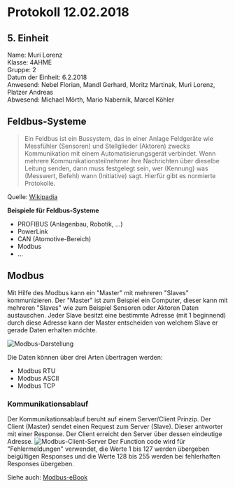 # Protokoll 12.02.2018
## 5. Einheit

Name: Muri Lorenz <br>
Klasse: 4AHME <br>
Gruppe: 2 <br>
Datum der Einheit: 6.2.2018 <br>
Anwesend: Nebel Florian, Mandl Gerhard,  Moritz Martinak,  Muri Lorenz, Platzer Andreas <br>
Abwesend: Michael Mörth, Mario Nabernik, Marcel Köhler <br>

## Feldbus-Systeme
> Ein Feldbus ist ein Bussystem, das in einer Anlage Feldgeräte wie Messfühler (Sensoren) und Stellglieder (Aktoren) zwecks Kommunikation mit einem Automatisierungsgerät verbindet. Wenn mehrere Kommunikationsteilnehmer ihre Nachrichten über dieselbe Leitung senden, dann muss festgelegt sein, wer (Kennung) was (Messwert, Befehl) wann (Initiative) sagt. Hierfür gibt es normierte Protokolle.

Quelle: [Wikipadia](https://de.wikipedia.org/wiki/Feldbus)

**Beispiele für Feldbus-Systeme**
* PROFIBUS (Anlagenbau, Robotik, ...) 
* PowerLink
* CAN (Atomotive-Bereich)
* Modbus
* ...

## Modbus
Mit Hilfe des Modbus kann ein "Master" mit mehreren "Slaves" kommunizieren.
Der "Master" ist zum Beispiel ein Computer, dieser kann mit mehreren "Slaves" wie zum Beispiel Sensoren oder Aktoren Daten austauschen. 
Jeder Slave besitzt eine bestimmte Adresse (mit 1 beginnend) durch diese Adresse kann der Master entscheiden von welchem Slave er gerade Daten erhalten möchte.

![Modbus-Darstellung](https://github.com/HTLMechatronics/m14-la1-sx/blob/murlom14/modbus_system.gif)

Die Daten können über drei Arten übertragen werden:
* Modbus RTU
* Modbus ASCII
* Modbus TCP

### Kommunikationsablauf
Der Kommunikationsablauf beruht auf einem Server/Client Prinzip. Der Client (Master) sendet einen Request zum Server (Slave). Dieser antworter mit einer Response. Der Client erreicht den Server über dessen eindeutige Adresse.
![Modbus-Client-Server](https://github.com/HTLMechatronics/m14-la1-sx/blob/murlom14/modbus_transaction_error_free_png.png)
Der Function code wird für "Fehlermeldungen" verwendet, die Werte 1 bis 127 werden übergeben beigültigen Responses und die Werte 128 bis 255 werden bei fehlerhaften Responses übergeben.

Siehe auch: [Modbus-eBook](https://lms.at/dotlrn/classes/htl_elektrotechnik/610437.4AHME_LA1.17_18/xolrn/E7BE8C85F66CA/2148F16AC6F2E.symlink?resource_id=0-236827434-257560369&m=view#167572556)

















